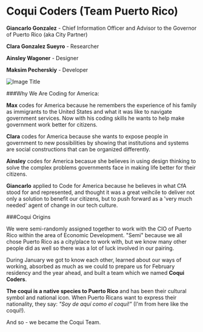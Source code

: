 # Coqui Coders (Team Puerto Rico)

**Giancarlo Gonzalez** - Chief Information Officer and Advisor to the Governor of Puerto Rico (aka City Partner)

**Clara Gonzalez Sueyro** - Researcher

**Ainsley Wagoner** - Designer

**Maksim Pecherskiy** - Developer

![Image Title](http://cl.ly/image/2n0O3E3p3v1J/IMG_7362.JPG.jpeg)


###Why We Are Coding for America:

**Max** codes for America because he remembers the experience of his family as immigrants to the United States and what it was like to navigate government services. Now with his coding skills he wants to help make government work better for citizens.

**Clara** codes for America because she wants to expose people in government to new possibilities by showing that institutions and systems are social constructions that can be organized differently.

**Ainsley** codes for America becasue she believes in using design thinking to solve the complex problems governments face in making life better for their citizens.

**Giancarlo** applied to Code for America because he  believes in what CfA stood for and represented, and thought it was a great veihcile to deliver not only a solution to benefit our citizens, but to push forward as a 'very much needed' agent of change in our tech culture.

###Coqui Origins

We were semi-randomly assigned together to work with the CIO of Puerto Rico within the area of Economic Development. "Semi" because we all chose Puerto Rico as a city/place to work with, but we know many other people did as well so there was a lot of luck involved in our pairing.

During January we got to know each other, learned about our ways of working, absorbed as much as we could to prepare us for February residency and the year ahead, and built a team which we named **Coqui Coders**.

**The coqui is a native species to Puerto Rico** and has been their cultural symbol and national icon. When Puerto Ricans want to express their nationality, they say: *"Soy de aquí como el coquí!"* (I'm from here like the coquí!).

And so - we became the Coqui Team.



